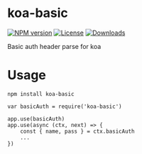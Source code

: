 # koa-basic

[![NPM version][npm-image]][npm-url]
[![License][license-image]][license-url]
[![Downloads][downloads-image]][downloads-url]


Basic auth header parse for koa


# Usage
```
npm install koa-basic

```

```
var basicAuth = require('koa-basic')

app.use(basicAuth)
app.use(async (ctx, next) => {
    const { name, pass } = ctx.basicAuth
    ...
})
```

[npm-image]: https://img.shields.io/npm/v/koa-basic.svg?style=flat-square
[npm-url]: https://npmjs.org/package/koa-basic
[license-image]: http://img.shields.io/npm/l/koa-basic.svg?style=flat-square
[license-url]: LICENSE
[downloads-image]: http://img.shields.io/npm/dm/koa-basic.svg?style=flat-square
[downloads-url]: https://npmjs.org/package/koa-basic
